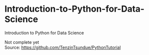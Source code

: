 # Introduction-to-Python-for-Data-Science
Introduction to Python for Data Science

Not complete yet<br>
Source: 
https://github.com/TenzinTsundue/PythonTutorial
